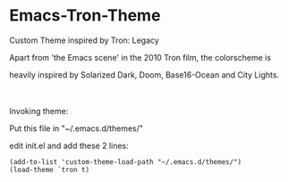 # Emacs-Tron-Theme
Custom Theme inspired by Tron: Legacy

Apart from 'the Emacs scene' in the 2010 Tron film, the colorscheme is

heavily inspired by Solarized Dark, Doom, Base16-Ocean and City Lights.

<br>
<br>
Invoking theme:

Put this file in "~/.emacs.d/themes/"

edit init.el and add these 2 lines:

    (add-to-list 'custom-theme-load-path "~/.emacs.d/themes/")
    (load-theme `tron t)


